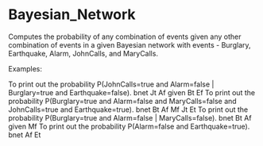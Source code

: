 # Bayesian_Network

Computes the probability of any combination of events given any other combination of events in a given Bayesian network with events - Burglary, Earthquake, Alarm, JohnCalls, and MaryCalls.

Examples:

To print out the probability P(JohnCalls=true and Alarm=false | Burglary=true and Earthquake=false). bnet Jt Af given Bt Ef
To print out the probability P(Burglary=true and Alarm=false and MaryCalls=false and JohnCalls=true and Earthquake=true). bnet Bt Af Mf Jt Et
To print out the probability P(Burglary=true and Alarm=false | MaryCalls=false). bnet Bt Af given Mf
To print out the probability P(Alarm=false and Earthquake=true). bnet Af Et
